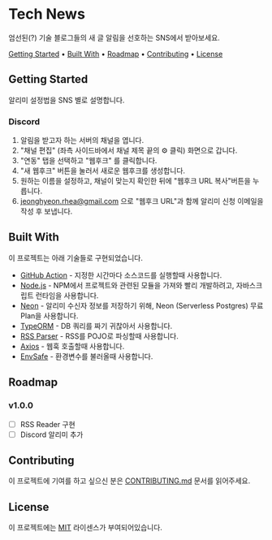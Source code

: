 # Tech News

엄선된(?) 기술 블로그들의 새 글 알림을 선호하는 SNS에서 받아보세요.

<a href="#getting-started">Getting Started</a> •
<a href="#built-with">Built With</a> •
<a href="#roadmap">Roadmap</a> •
<a href="#contributing">Contributing</a> •
<a href="#license">License</a>

<!-- -- -- -- -- -- -- -- -- -- -- -- -- -- -- -- -- -- -- -- -- -- -- -->

## Getting Started

알리미 설정법을 SNS 별로 설명합니다.

### Discord

1. 알림을 받고자 하는 서버의 채널을 엽니다.
2. "채널 편집" (좌측 사이드바에서 채널 제목 끝의 ⚙ 클릭) 화면으로 갑니다.
3. "연동" 탭을 선택하고 "웹후크" 를 클릭합니다.
4. "새 웹후크" 버튼을 눌러서 새로운 웹후크를 생성합니다.
5. 원하는 이름을 설정하고, 채널이 맞는지 확인한 뒤에 "웹후크 URL 복사"버튼을 누릅니다.
6. jeonghyeon.rhea@gmail.com 으로 "웹후크 URL"과 함께 알리미 신청 이메일을 작성 후 보냅니다.

<!-- -- -- -- -- -- -- -- -- -- -- -- -- -- -- -- -- -- -- -- -- -- -- -->

## Built With

이 프로젝트는 아래 기술들로 구현되었습니다.

- [GitHub Action](https://docs.github.com/en/actions/using-workflows/events-that-trigger-workflows) - 지정한 시간마다 소스코드를 실행할때 사용합니다.
- [Node.js](https://nodejs.org/ko/) - NPM에서 프로젝트와 관련된 모듈을 가져와 빨리 개발하려고, 자바스크립트 런타임을 사용합니다.
- [Neon](https://neon.tech/) - 알리미 수신자 정보를 저장하기 위해, Neon (Serverless Postgres) 무료 Plan을 사용합니다.
- [TypeORM](https://typeorm.io/) - DB 쿼리를 짜기 귀찮아서 사용합니다.
- [RSS Parser](https://www.npmjs.com/package/rss-parser) - RSS를 POJO로 파싱할때 사용합니다.
- [Axios](https://www.npmjs.com/package/axios) - 웹훅 호출할때 사용합니다.
- [EnvSafe](https://www.npmjs.com/package/@creatrip/env-safe) - 환경변수를 불러올때 사용합니다.

<!-- -- -- -- -- -- -- -- -- -- -- -- -- -- -- -- -- -- -- -- -- -- -- -->

## Roadmap

### v1.0.0

- [ ] RSS Reader 구현
- [ ] Discord 알리미 추가

<!-- -- -- -- -- -- -- -- -- -- -- -- -- -- -- -- -- -- -- -- -- -- -- -->

## Contributing

이 프로젝트에 기여를 하고 싶으신 분은 [CONTRIBUTING.md](./CONTRIBUTING.md) 문서를 읽어주세요.

<!-- -- -- -- -- -- -- -- -- -- -- -- -- -- -- -- -- -- -- -- -- -- -- -->

## License

이 프로젝트에는 [MIT](./LICENSE) 라이센스가 부여되어있습니다.

<!-- -- -- -- -- -- -- -- -- -- -- -- -- -- -- -- -- -- -- -- -- -- -- -->
